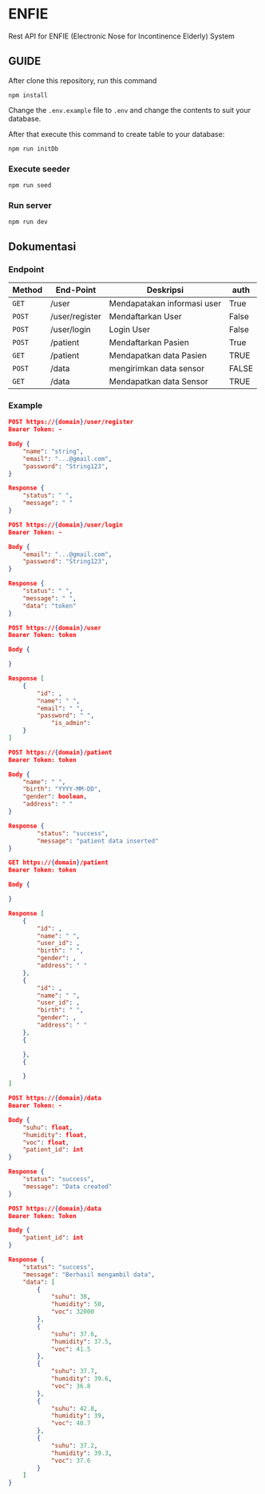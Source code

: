 # ENFIE

Rest API for ENFIE (Electronic Nose for Incontinence Elderly) System

## GUIDE

After clone this repository, run this command

```
npm install
```

Change the `.env.example` file to `.env` and change the contents to suit your database.

After that execute this command to create table to your database:

```
npm run initDb
```

### Execute seeder

```
npm run seed
```

### Run server

```
npm run dev
```

## Dokumentasi

### Endpoint

| Method | End-Point      | Deskripsi                   | auth  |
| ------ | -------------- | --------------------------- | ----- |
| `GET`  | /user          | Mendapatakan informasi user | True  |
| `POST` | /user/register | Mendaftarkan User           | False |
| `POST` | /user/login    | Login User                  | False |
| `POST` | /patient       | Mendaftarkan Pasien         | True  |
| `GET`  | /patient       | Mendapatkan data Pasien     | TRUE  |
| `POST` | /data          | mengirimkan data sensor     | FALSE |
| `GET`  | /data          | Mendapatkan data Sensor     | TRUE  |

### Example

```json
POST https://{domain}/user/register
Bearer Token: -

Body {
    "name": "string",
    "email": "...@gmail.com",
    "password": "String123",
}

Response {
    "status": " ",
    "message": " "
}
```

```json
POST https://{domain}/user/login
Bearer Token: -

Body {
    "email": "...@gmail.com",
    "password": "String123",
}

Response {
    "status": " ",
    "message": " ",
    "data": "token"
}
```

```json
POST https://{domain}/user
Bearer Token: token

Body {

}

Response [
    {
        "id": ,
        "name": " ",
        "email": " ",
        "password": " ",
            "is_admin":
    }
]
```

```json
POST https://{domain}/patient
Bearer Token: token

Body {
    "name": " ",
    "birth": "YYYY-MM-DD",
    "gender": boolean,
    "address": " "
}

Response {
        "status": "success",
        "message": "patient data inserted"
}
```

```json
GET https://{domain}/patient
Bearer Token: token

Body {

}

Response [
    {
        "id": ,
        "name": " ",
        "user_id": ,
        "birth": " ",
        "gender": ,
        "address": " "
    },
    {
        "id": ,
        "name": " ",
        "user_id": ,
        "birth": " ",
        "gender": ,
        "address": " "
    },
    {

    },
    {

    }
]
```

```json
POST https://{domain}/data
Bearer Token: -

Body {
    "suhu": float,
    "humidity": float,
    "voc": float,
    "patient_id": int
}

Response {
    "status": "success",
    "message": "Data created"
}
```

```json
POST https://{domain}/data
Bearer Token: Token

Body {
    "patient_id": int
}

Response {
    "status": "success",
    "message": "Berhasil mengambil data",
    "data": [
        {
            "suhu": 30,
            "humidity": 50,
            "voc": 32000
        },
        {
            "suhu": 37.6,
            "humidity": 37.5,
            "voc": 41.5
        },
        {
            "suhu": 37.7,
            "humidity": 39.6,
            "voc": 36.8
        },
        {
            "suhu": 42.8,
            "humidity": 39,
            "voc": 40.7
        },
        {
            "suhu": 37.2,
            "humidity": 39.3,
            "voc": 37.6
        }
    ]
}
```
